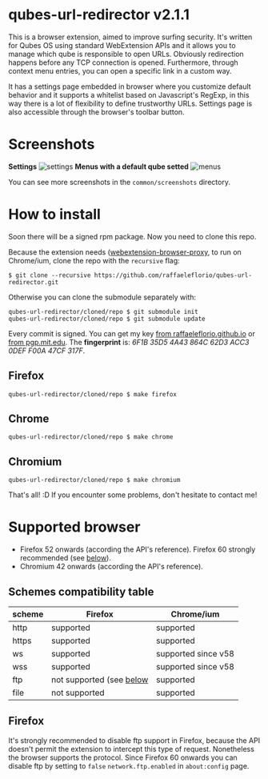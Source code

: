 # qubes-url-redirector v2.1.1
This is a browser extension, aimed to improve surfing security. It's written for Qubes OS using standard WebExtension APIs and it allows you to manage which qube is responsible to open URLs. Obviously redirection happens before any TCP connection is opened. Furthermore, through context menu entries, you can open a specific link in a custom way.

It has a settings page embedded in browser where you customize default behavior and it supports a whitelist based on Javascript's RegExp, in this way there is a lot of flexibility to define trustworthy URLs. Settings page is also accessible through the browser's toolbar button.

# Screenshots
**Settings**
![settings](https://raw.githubusercontent.com/raffaeleflorio/qubes-url-redirector/master/common/screenshots/settings.png)
**Menus with a default qube setted**
![menus](https://raw.githubusercontent.com/raffaeleflorio/qubes-url-redirector/master/common/screenshots/menus.png)

You can see more screenshots in the `common/screenshots` directory.

# How to install
Soon there will be a signed rpm package. Now you need to clone this repo.

Because the extension needs ([webextension-browser-proxy](https://github.com/raffaeleflorio/webextension-browser-proxy), to run on Chrome/ium, clone the repo with the `recursive` flag:
```
$ git clone --recursive https://github.com/raffaeleflorio/qubes-url-redirector.git
```
Otherwise you can clone the submodule separately with:
```
qubes-url-redirector/cloned/repo $ git submodule init
qubes-url-redirector/cloned/repo $ git submodule update
```


Every commit is signed. You can get my key [from raffaeleflorio.github.io](https://raffaeleflorio.github.io/resources/pgp.asc) or [from pgp.mit.edu](https://pgp.mit.edu/pks/lookup?op=get&search=0x0deff00a47cf317f). The **fingerprint** is: _6F1B 35D5 4A43 864C 62D3  ACC3 0DEF F00A 47CF 317F_.

## Firefox
`qubes-url-redirector/cloned/repo $ make firefox`

## Chrome
`qubes-url-redirector/cloned/repo $ make chrome`

## Chromium
`qubes-url-redirector/cloned/repo $ make chromium`

That's all! :D
If you encounter some problems, don't hesitate to contact me!

# Supported browser
- Firefox 52 onwards (according the API's reference). Firefox 60 strongly recommended (see [below](#firefox-1)).
- Chromium 42 onwards (according the API's reference).

## Schemes compatibility table
| scheme | Firefox | Chrome/ium |
|---|---|---|
| http | supported | supported |
| https | supported | supported |
| ws | supported | supported since v58 |
| wss | supported | supported since v58|
| ftp | not supported (see [below](#firefox-1) | supported |
| file | not supported | supported |

## Firefox
It's strongly recommended to disable ftp support in Firefox, because the API doesn't permit the extension to intercept this type of request. Nonetheless the browser supports the protocol. Since Firefox 60 onwards you can disable ftp by setting to `false` `network.ftp.enabled` in `about:config` page.